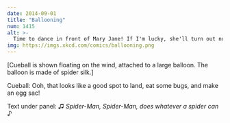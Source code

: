 ```yaml
---
date: 2014-09-01
title: "Ballooning"
num: 1415
alt: >-
  Time to dance in front of Mary Jane! If I'm lucky, she'll turn out not to practice pre-copulatory sexual cannibalism!
img: https://imgs.xkcd.com/comics/ballooning.png
---
```

[Cueball is shown floating on the wind, attached to a large balloon. The balloon is made of spider silk.]

Cueball: Ooh, that looks like a good spot to land, eat some bugs, and make an egg sac!

Text under panel: ♫ *Spider-Man, Spider-Man, does whatever a spider can* ♪